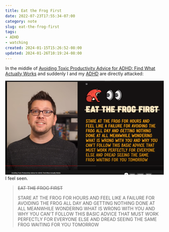 ```yaml
---
title: Eat the Frog First
date: 2022-07-23T17:55:34-07:00
category: note
slug: eat-the-frog-first
tags:
- ADHD
- watching
created: 2024-01-15T15:26:52-08:00
updated: 2024-01-26T10:19:24-08:00
---
```


In the middle of [Avoiding Toxic Productivity Advice for ADHD: Find What Actually Works](https://www.youtube.com/watch?v=JsT3KPYJFl4) and suddenly I and my [ADHD](../../../card/ADHD.md) are directly attacked:

![attachments/img/2022-07-23-eat-the-frog-first.png](../../../attachments/img/2022-07-23-eat-the-frog-first.png)
I feel seen.

<!--more-->


 > 
 > ~~EAT THE FROG FIRST~~
 > 
 > STARE AT THE FROG FOR HOURS AND
 > FEEL LIKE A FAILURE FOR AVOIDING THE
 > FROG ALL DAY AND GETTING NOTHING
 > DONE AT ALL MEANWHILE WONDERING
 > WHAT IS WRONG WITH YOU AND WHY YOU
 > CAN'T FOLLOW THIS BASIC ADVICE THAT
 > MUST WORK PERFECTLY FOR EVERYONE
 > ELSE AND DREAD SEEING THE SAME
 > FROG WAITING FOR YOU TOMORROW
